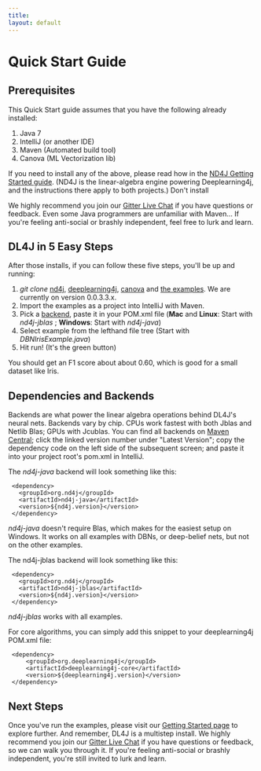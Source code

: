 ```yaml
---
title:
layout: default
---
```


Quick Start Guide
=========================================

## Prerequisites

This Quick Start guide assumes that you have the following already installed:

1. Java 7
2. IntelliJ (or another IDE)
3. Maven (Automated build tool)
4. Canova (ML Vectorization lib)
 
If you need to install any of the above, please read how in the [ND4J Getting Started guide](http://nd4j.org/getstarted.html).  (ND4J is the linear-algebra engine powering Deeplearning4j, and the instructions there apply to both projects.) Don't install

We highly recommend you join our [Gitter Live Chat](gitter.im/deeplearning4j/deeplearning4j) if you have questions or feedback. Even some Java programmers are unfamiliar with Maven... If you're feeling anti-social or brashly independent, feel free to lurk and learn.

## DL4J in 5 Easy Steps

After those installs, if you can follow these five steps, you'll be up and running:

1. *git clone* [nd4j](https://github.com/deeplearning4j/nd4j/), [deeplearning4j](https://github.com/deeplearning4j/deeplearning4j/), [canova](https://github.com/deeplearning4j/Canova) and [the examples](https://github.com/deeplearning4j/dl4j-0.0.3.3-examples). We are currently on version 0.0.3.3.x.
2. Import the examples as a project into IntelliJ with Maven.
3. Pick a [backend](http://nd4j.org/dependencies.html), paste it in your POM.xml file (**Mac** and **Linux**: Start with *nd4j-jblas* ; **Windows**: Start with *nd4j-java*)
4. Select example from the lefthand file tree (Start with *DBNIrisExample.java*)
5. Hit run! (It's the green button)

You should get an F1 score about about 0.60, which is good for a small dataset like Iris. 

## Dependencies and Backends

Backends are what power the linear algebra operations behind DL4J's neural nets. Backends vary by chip. CPUs work fastest with both Jblas and Netlib Blas; GPUs with Jcublas. You can find all backends on [Maven Central](https://search.maven.org); click the linked version number under "Latest Version"; copy the dependency code on the left side of the subsequent screen; and paste it into your project root's pom.xml in IntelliJ. 

The *nd4j-java* backend will look something like this:

     <dependency>
       <groupId>org.nd4j</groupId>
       <artifactId>nd4j-java</artifactId>
       <version>${nd4j.version}</version>
     </dependency>

*nd4j-java* doesn't require Blas, which makes for the easiest setup on Windows. It works on all examples with DBNs, or deep-belief nets, but not on the other examples. 

The nd4j-jblas backend will look something like this:

     <dependency>
       <groupId>org.nd4j</groupId>
       <artifactId>nd4j-jblas</artifactId>
       <version>${nd4j.version}</version>
     </dependency>

*nd4j-jblas* works with all examples. 

For core algorithms, you can simply add this snippet to your deeplearning4j POM.xml file:

     <dependency>
         <groupId>org.deeplearning4j</groupId>
         <artifactId>deeplearning4j-core</artifactId>
         <version>${deeplearning4j.version}</version>
     </dependency>

## Next Steps

Once you've run the examples, please visit our [Getting Started page](../gettingstarted.html) to explore further. And remember, DL4J is a multistep install. We highly recommend you join our [Gitter Live Chat](https://gitter.im/deeplearning4j/deeplearning4j) if you have questions or feedback, so we can walk you through it. If you're feeling anti-social or brashly independent, you're still invited to lurk and learn. 
